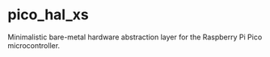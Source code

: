 # pico_hal_xs 
Minimalistic bare-metal hardware abstraction layer for the Raspberry Pi Pico microcontroller. 

